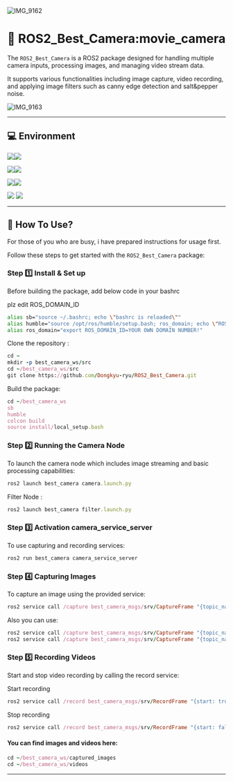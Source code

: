 ![IMG_9162](https://github.com/Dongkyu-ryu/ROS2_Best_Camera/assets/162243656/8f1a54c7-7f1c-4d1e-99ef-00d6dd08e59f)

# :movie_camera: ROS2_Best_Camera:movie_camera 
The `ROS2_Best_Camera` is a ROS2 package designed for handling multiple camera inputs, processing images, and managing video stream data.

It supports various functionalities including image capture, video recording, and applying image filters such as canny edge detection and salt&pepper noise.

![IMG_9163](https://github.com/Dongkyu-ryu/ROS2_Best_Camera/assets/162243656/21e0e483-1811-46fe-afdb-d0f819cabc18)

---
## :computer: Environment 
<img src="https://img.shields.io/badge/ubuntu-E95420?style=for-the-badge&logo=ubuntu&logoColor=white"><img src="https://img.shields.io/badge/22.04-515151?style=for-the-badge">

<img src="https://img.shields.io/badge/python-3776AB?style=for-the-badge&logo=python&logoColor=white"><img src="https://img.shields.io/badge/3.10-515151?style=for-the-badge">

<img src="https://img.shields.io/badge/opencv-5C3EE8?style=for-the-badge&logo=opencv&logoColor=white"><img src="https://img.shields.io/badge/4.9.0-515151?style=for-the-badge">

<img src="https://img.shields.io/badge/ROS_2-Humble-5C3EE8?style=for-the-badge&logo=opencv&logoColor=white">


<img src="https://img.shields.io/badge/github-181717?style=for-the-badge&logo=github&logoColor=white"> 

---

## :scroll: How To Use? 
For those of you who are busy, i have prepared instructions for usage first.

Follow these steps to get started with the `ROS2_Best_Camera` package:

### Step :one: Install & Set up

Before building the package, add below code in your bashrc

plz edit ROS_DOMAIN_ID
```bash
alias sb="source ~/.bashrc; echo \"bashrc is reloaded\""
alias humble="source /opt/ros/humble/setup.bash; ros_domain; echo \"ROS2 humble is activated!\""
alias ros_domain="export ROS_DOMAIN_ID=YOUR OWN DOMAIN NUMBER!"
```

Clone the repository :
```ruby
cd ~
mkdir -p best_camera_ws/src
cd ~/best_camera_ws/src
git clone https://github.com/Dongkyu-ryu/ROS2_Best_Camera.git
```

Build the package:
```ruby
cd ~/best_camera_ws
sb
humble
colcon build
source install/local_setup.bash
```

### Step :two: Running the Camera Node
To launch the camera node which includes image streaming and basic processing capabilities:
```ruby
ros2 launch best_camera camera.launch.py
```
Filter Node :
```ruby
ros2 launch best_camera filter.launch.py
```

### Step :three: Activation camera_service_server 
To use capturing and recording services:
```ruby
ros2 run best_camera camera_service_server
```

### Step :four: Capturing Images
To capture an image using the provided service:
```ruby
ros2 service call /capture best_camera_msgs/srv/CaptureFrame "{topic_name: '/camera'}"
```
Also you can use:
```ruby
ros2 service call /capture best_camera_msgs/srv/CaptureFrame "{topic_name: '/canny'}"
ros2 service call /capture best_camera_msgs/srv/CaptureFrame "{topic_name: '/noise'}"
```

### Step :five: Recording Videos
Start and stop video recording by calling the record service:

Start recording
```ruby
ros2 service call /record best_camera_msgs/srv/RecordFrame "{start: true, topic_name: '/camera'}"
```
Stop recording
```ruby
ros2 service call /record best_camera_msgs/srv/RecordFrame "{start: false, topic_name: '/camera'}"
```

#### You can find images and videos here:
```ruby
cd ~/best_camera_ws/captured_images
cd ~/best_camera_ws/videos
```
---
